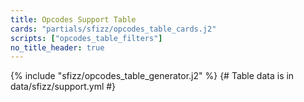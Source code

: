 ```yaml
---
title: Opcodes Support Table
cards: "partials/sfizz/opcodes_table_cards.j2"
scripts: ["opcodes_table_filters"]
no_title_header: true
---
```

<div markdown="0">

{% include "sfizz/opcodes_table_generator.j2" %}
{# Table data is in data/sfizz/support.yml #}

</div>
